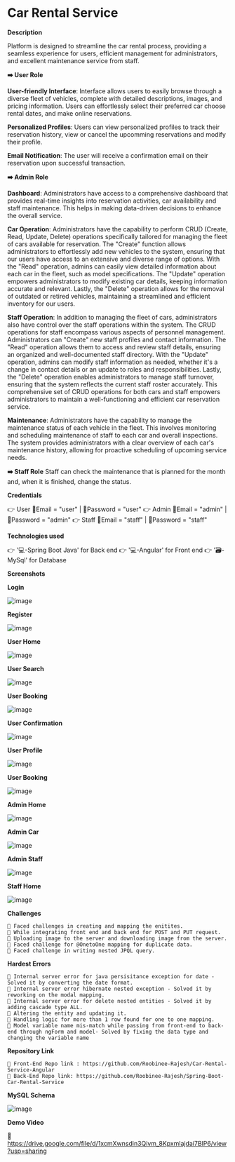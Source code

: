 # **Car Rental Service**


**Description**

 Platform is designed to streamline the car rental process, providing a seamless experience for users, efficient management for administrators, and excellent maintenance service from staff.

 **➡️ User Role**

  **User-friendly Interface**: Interface allows users to easily browse through a diverse fleet of vehicles, complete with detailed descriptions, images, and pricing information. Users can effortlessly select their preferred car
  choose rental dates, and make online reservations.

  **Personalized Profiles**: Users can view personalized profiles to track their reservation history, view or cancel the upcomming reservations and modify their profile.

  **Email Notification**: The user will receive a confirmation email on their reservation upon successful transaction. 

**➡️ Admin Role**

  **Dashboard**: Administrators have access to a comprehensive dashboard that provides real-time insights into reservation activities, car availability and staff maintenance. This helps in making data-driven decisions to enhance the overall service.

  **Car Operation**: Administrators  have the capability to perform CRUD (Create, Read, Update, Delete) operations specifically tailored for managing the fleet of cars available for reservation. The "Create" function allows administrators to effortlessly add new vehicles to the system, ensuring that our users have access to an extensive and diverse range of options. With the "Read" operation, admins can easily view detailed information about each car in the fleet, such as model specifications. The "Update" operation empowers administrators to modify existing car details, keeping information accurate and relevant. Lastly, the "Delete" operation allows for the removal of outdated or retired vehicles, maintaining a streamlined and efficient inventory for our users.

  **Staff Operation**: In addition to managing the fleet of cars, administrators also have control over the staff operations within the system. The CRUD operations for staff encompass various aspects of personnel management. Administrators can "Create" new staff profiles and contact information. The "Read" operation allows them to access and review staff details, ensuring an organized and well-documented staff directory. With the "Update" operation, admins can modify staff information as needed, whether it's a change in contact details or an update to roles and responsibilities. Lastly, the "Delete" operation enables administrators to manage staff turnover, ensuring that the system reflects the current staff roster accurately. This comprehensive set of CRUD operations for both cars and staff empowers administrators to maintain a well-functioning and efficient car reservation service.

  **Maintenance**: Administrators have the capability to manage the maintenance status of each vehicle in the fleet. This involves monitoring and scheduling maintenance of staff to each car and overall inspections. The system provides administrators with a clear overview of each car's maintenance history, allowing for proactive scheduling of upcoming service needs. 

**➡️ Staff Role**
  Staff can check the maintenance that is planned for the month and, when it is finished, change the status.


**Credentials**

👉 User 
   📧Email = "user" | 🔐Password = "user"
👉 Admin 
   📧Email = "admin" | 🔐Password = "admin"
👉 Staff 
   📧Email = "staff" | 🔐Password = "staff"


**Technologies used**

👉 '💻-Spring Boot Java' for Back end
👉 '💻-Angular' for Front end 
👉 '🗃️-MySql' for Database 


**Screenshots**

  **Login**

  ![image](https://github.com/Roobinee-Rajesh/Car-Rental-Service-Angular/assets/145538061/9c6e2e0d-7694-498c-a047-d9ad8bceecdf)

  **Register**
  
   ![image](https://github.com/Roobinee-Rajesh/Car-Rental-Service-Angular/assets/145538061/2fa6b5f3-1fef-4890-9f1e-97bbbd2ca157)

  **User Home**
  
  ![image](https://github.com/Roobinee-Rajesh/Car-Rental-Service-Angular/assets/145538061/3c8f5d1b-300a-4d7f-80fa-95a9e171497b)

  **User Search**

  ![image](https://github.com/Roobinee-Rajesh/Car-Rental-Service-Angular/assets/145538061/b7ec9342-5a38-47f1-8588-8363235a44df)

  **User Booking**

  ![image](https://github.com/Roobinee-Rajesh/Car-Rental-Service-Angular/assets/145538061/913146be-2843-43c0-80dd-bc7e37f4441c)

  **User Confirmation**

  ![image](https://github.com/Roobinee-Rajesh/Car-Rental-Service-Angular/assets/145538061/b5016497-3617-4c0b-b111-626e5ab08ac3)

  **User Profile**

  ![image](https://github.com/Roobinee-Rajesh/Car-Rental-Service-Angular/assets/145538061/d2521a82-3ced-445a-9843-6e0d31320003)

 **User Booking**

 ![image](https://github.com/Roobinee-Rajesh/Car-Rental-Service-Angular/assets/145538061/7d17d823-f648-4749-9f8e-7273659d25ab)


 **Admin Home**
  
  ![image](https://github.com/Roobinee-Rajesh/Car-Rental-Service-Angular/assets/145538061/1a1804fe-54cd-4cf8-bd47-6b0bf918a4ad)

 **Admin Car**
  
  ![image](https://github.com/Roobinee-Rajesh/Car-Rental-Service-Angular/assets/145538061/6a30eb2b-ce68-4dfa-9635-bb0fc50e7b09)

 **Admin Staff**
  
  ![image](https://github.com/Roobinee-Rajesh/Car-Rental-Service-Angular/assets/145538061/58fcfda7-46b2-49a4-9954-d1b993aecfdf)

 **Staff Home**
 
  ![image](https://github.com/Roobinee-Rajesh/Car-Rental-Service-Angular/assets/145538061/7cdd1e43-4f0c-4c5a-89b8-0d0eb2bd3a68)
  

**Challenges**

    🔴 Faced challenges in creating and mapping the enitites.
    🔴 While integrating front end and back end for POST and PUT request.
    🔴 Uploading image to the server and downloading image from the server.
    🔴 Faced challenge for @OnetoOne mapping for duplicate data.
    🔴 Faced challenge in writing nested JPQL query.


**Hardest Errors** 

    🚩 Internal server error for java persisitance exception for date - Solved it by converting the date format.
    🚩 Internal server error hibernate nested exception - Solved it by reworking on the modal mapping.
    🚩 Internal server error for delete nested entities - Solved it by adding cascade type ALL.
    🚩 Altering the entity and updating it.
    🚩 Handling logic for more than 1 row found for one to one mapping.
    🚩 Model variable name mis-match while passing from front-end to back-end through ngForm and model- Solved by fixing the data type and changing the variable name


**Repository Link**

    🔗 Front-End Repo link : https://github.com/Roobinee-Rajesh/Car-Rental-Service-Angular
    🔗 Back-End Repo link: https://github.com/Roobinee-Rajesh/Spring-Boot-Car-Rental-Service


**MySQL Schema**

 ![image](https://github.com/Roobinee-Rajesh/Car-Rental-Service-Angular/assets/145538061/af6af689-4271-4c57-ae49-4dc6ceaac2ee)


**Demo Video**
  
🔗 https://drive.google.com/file/d/1xcmXwnsdin3Qivm_8Kpxmlajdai7BlP6/view?usp=sharing
  
  
  
  
